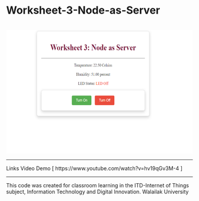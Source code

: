 # Worksheet-3-Node-as-Server
<br>
<img src="https://github.com/atmin009/Worksheet-3-Node-as-Server/blob/main/imgs/1.png?raw=true" alt="Trulli" width="auto" height="333">
<hr>
Links Video Demo [ https://www.youtube.com/watch?v=hv19qGv3M-4 ]
<hr>
This code was created for classroom learning in the ITD-Internet of Things subject, Information Technology and Digital Innovation. Walailak University

